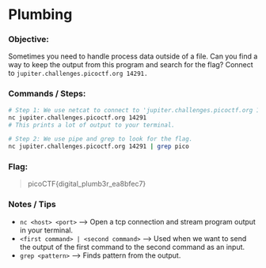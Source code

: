 # Plumbing

### Objective:

Sometimes you need to handle process data outside of a file. Can you find a way to keep the output from this program and search for the flag? Connect to `jupiter.challenges.picoctf.org 14291.`

### Commands / Steps:

```bash
# Step 1: We use netcat to connect to 'jupiter.challenges.picoctf.org 14291'.
nc jupiter.challenges.picoctf.org 14291
# This prints a lot of output to your terminal.

# Step 2: We use pipe and grep to look for the flag.
nc jupiter.challenges.picoctf.org 14291 | grep pico
```

### Flag:

> picoCTF{digital_plumb3r_ea8bfec7}

### Notes / Tips

- `nc <host> <port>` --> Open a tcp connection and stream program output in your terminal.
- `<first command> | <second command>` --> Used when we want to send the output of the first command to the second command as an input.
- `grep <pattern>` --> Finds pattern from the output.



